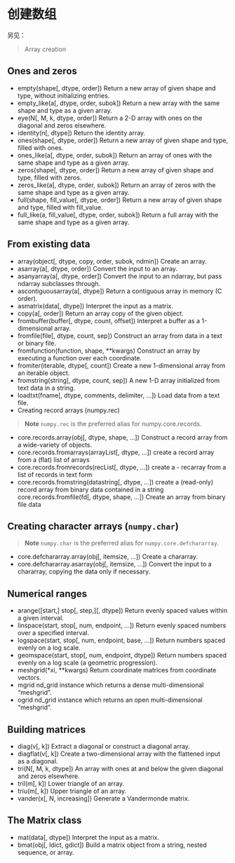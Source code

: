 # 创建数组

另见：

> Array creation

## Ones and zeros

- empty(shape[, dtype, order])	Return a new array of given shape and type, without initializing entries.
- empty_like(a[, dtype, order, subok])	Return a new array with the same shape and type as a given array.
- eye(N[, M, k, dtype, order])	Return a 2-D array with ones on the diagonal and zeros elsewhere.
- identity(n[, dtype])	Return the identity array.
- ones(shape[, dtype, order])	Return a new array of given shape and type, filled with ones.
- ones_like(a[, dtype, order, subok])	Return an array of ones with the same shape and type as a given array.
- zeros(shape[, dtype, order])	Return a new array of given shape and type, filled with zeros.
- zeros_like(a[, dtype, order, subok])	Return an array of zeros with the same shape and type as a given array.
- full(shape, fill_value[, dtype, order])	Return a new array of given shape and type, filled with fill_value.
- full_like(a, fill_value[, dtype, order, subok])	Return a full array with the same shape and type as a given array.

## From existing data

- array(object[, dtype, copy, order, subok, ndmin])	Create an array.
- asarray(a[, dtype, order])	Convert the input to an array.
- asanyarray(a[, dtype, order])	Convert the input to an ndarray, but pass ndarray subclasses through.
- ascontiguousarray(a[, dtype])	Return a contiguous array in memory (C order).
- asmatrix(data[, dtype])	Interpret the input as a matrix.
- copy(a[, order])	Return an array copy of the given object.
- frombuffer(buffer[, dtype, count, offset])	Interpret a buffer as a 1-dimensional array.
- fromfile(file[, dtype, count, sep])	Construct an array from data in a text or binary file.
- fromfunction(function, shape, **kwargs)	Construct an array by executing a function over each coordinate.
- fromiter(iterable, dtype[, count])	Create a new 1-dimensional array from an iterable object.
- fromstring(string[, dtype, count, sep])	A new 1-D array initialized from text data in a string.
- loadtxt(fname[, dtype, comments, delimiter, …])	Load data from a text file.
- Creating record arrays (numpy.rec)

> **Note**
> ``numpy.rec`` is the preferred alias for numpy.core.records.

- core.records.array(obj[, dtype, shape, …])	Construct a record array from a wide-variety of objects.
- core.records.fromarrays(arrayList[, dtype, …])	create a record array from a (flat) list of arrays
- core.records.fromrecords(recList[, dtype, …])	create a - recarray from a list of records in text form
- core.records.fromstring(datastring[, dtype, …])	create a (read-only) record array from binary data contained in a string
core.records.fromfile(fd[, dtype, shape, …])	Create an array from binary file data

## Creating character arrays (``numpy.char``)

> **Note**
> ``numpy.char`` is the preferred alias for ``numpy.core.defchararray``.

- core.defchararray.array(obj[, itemsize, …])	Create a chararray.
- core.defchararray.asarray(obj[, itemsize, …])	Convert the input to a chararray, copying the data only if necessary.

## Numerical ranges

- arange([start,] stop[, step,][, dtype])	Return evenly spaced values within a given interval.
- linspace(start, stop[, num, endpoint, …])	Return evenly spaced numbers over a specified interval.
- logspace(start, stop[, num, endpoint, base, …])	Return numbers spaced evenly on a log scale.
- geomspace(start, stop[, num, endpoint, dtype])	Return numbers spaced evenly on a log scale (a geometric progression).
- meshgrid(*xi, **kwargs)	Return coordinate matrices from coordinate vectors.
- mgrid	nd_grid instance which returns a dense multi-dimensional “meshgrid”.
- ogrid	nd_grid instance which returns an open multi-dimensional “meshgrid”.

## Building matrices

- diag(v[, k])	Extract a diagonal or construct a diagonal array.
- diagflat(v[, k])	Create a two-dimensional array with the flattened input as a diagonal.
- tri(N[, M, k, dtype])	An array with ones at and below the given diagonal and zeros  elsewhere.
- tril(m[, k])	Lower triangle of an array.
- triu(m[, k])	Upper triangle of an array.
- vander(x[, N, increasing])	Generate a Vandermonde matrix.

## The Matrix class

- mat(data[, dtype])	Interpret the input as a matrix.
- bmat(obj[, ldict, gdict])	Build a matrix object from a string, nested sequence, or array.